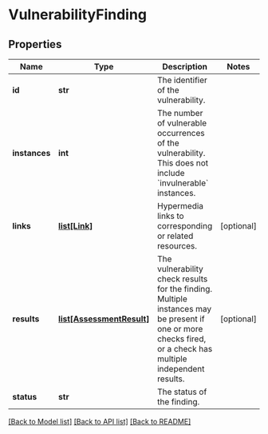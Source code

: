 # VulnerabilityFinding

## Properties
Name | Type | Description | Notes
------------ | ------------- | ------------- | -------------
**id** | **str** | The identifier of the vulnerability. | 
**instances** | **int** | The number of vulnerable occurrences of the vulnerability. This does not include &#x60;invulnerable&#x60; instances. | 
**links** | [**list[Link]**](Link.md) | Hypermedia links to corresponding or related resources. | [optional] 
**results** | [**list[AssessmentResult]**](AssessmentResult.md) | The vulnerability check results for the finding. Multiple instances may be present if one or more checks fired, or a check has multiple independent results. | [optional] 
**status** | **str** | The status of the finding. | 

[[Back to Model list]](../README.md#documentation-for-models) [[Back to API list]](../README.md#documentation-for-api-endpoints) [[Back to README]](../README.md)

